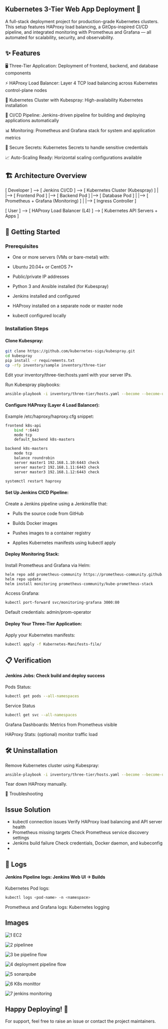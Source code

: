## Kubernetes 3-Tier Web App Deployment 🚀
A full-stack deployment project for production-grade Kubernetes clusters. This setup features HAProxy load balancing, a GitOps-inspired CI/CD pipeline, and integrated monitoring with Prometheus and Grafana — all automated for scalability, security, and observability.

## ✨ Features
🖥️ Three-Tier Application: Deployment of frontend, backend, and database components

⚡ HAProxy Load Balancer: Layer 4 TCP load balancing across Kubernetes control-plane nodes

🔗 Kubernetes Cluster with Kubespray: High-availability Kubernetes installation

🔧 CI/CD Pipeline: Jenkins-driven pipeline for building and deploying applications automatically

📊 Monitoring: Prometheus and Grafana stack for system and application metrics

🔐 Secure Secrets: Kubernetes Secrets to handle sensitive credentials

📈 Auto-Scaling Ready: Horizontal scaling configurations available


## 🏗️ Architecture Overview

[ Developer ] --> [ Jenkins CI/CD ] --> [ Kubernetes Cluster (Kubespray) ]
                                       |
                                       |--> [ Frontend Pod ]
                                       |--> [ Backend Pod ]
                                       |--> [ Database Pod ]
                                       |
                                       |--> [ Prometheus + Grafana (Monitoring) ]
                                       |
                                       |--> [ Ingress Controller ]
 
[ User ] --> [ HAProxy Load Balancer (L4) ] --> [ Kubernetes API Servers + Apps ]

## 🚀 Getting Started
### Prerequisites
- One or more servers (VMs or bare-metal) with:

- Ubuntu 20.04+ or CentOS 7+

- Public/private IP addresses

- Python 3 and Ansible installed (for Kubespray)

- Jenkins installed and configured

- HAProxy installed on a separate node or master node

- kubectl configured locally

### Installation Steps

#### Clone Kubespray:
```bash
git clone https://github.com/kubernetes-sigs/kubespray.git
cd kubespray
pip install -r requirements.txt
cp -rfp inventory/sample inventory/three-tier
```

Edit your inventory/three-tier/hosts.yaml with your server IPs.

Run Kubespray playbooks:

```bash
ansible-playbook -i inventory/three-tier/hosts.yaml --become --become-user=root cluster.yml
```

#### Configure HAProxy (Layer 4 Load Balancer):

Example /etc/haproxy/haproxy.cfg snippet:

```bash
frontend k8s-api
    bind *:6443
    mode tcp
    default_backend k8s-masters

backend k8s-masters
    mode tcp
    balance roundrobin
    server master1 192.168.1.10:6443 check
    server master2 192.168.1.11:6443 check
    server master3 192.168.1.12:6443 check
```

```bash
systemctl restart haproxy
```

#### Set Up Jenkins CICD Pipeline:

Create a Jenkins pipeline using a Jenkinsfile that:

- Pulls the source code from GitHub

- Builds Docker images

- Pushes images to a container registry

- Applies Kubernetes manifests using kubectl apply

#### Deploy Monitoring Stack:

Install Prometheus and Grafana via Helm:

```bash
helm repo add prometheus-community https://prometheus-community.github.io/helm-charts
helm repo update
helm install monitoring prometheus-community/kube-prometheus-stack
```

Access Grafana:

```bash
kubectl port-forward svc/monitoring-grafana 3000:80
```

Default credentials: admin/prom-operator

#### Deploy Your Three-Tier Application:

Apply your Kubernetes manifests:

```bash
kubectl apply -f Kubernetes-Manifests-file/
```

## 📋 Verification
#### Jenkins Jobs: Check build and deploy success

Pods Status:

```bash
kubectl get pods --all-namespaces
```

Service Status

```bash
kubectl get svc --all-namespaces
```

Grafana Dashboards: Metrics from Prometheus visible

HAProxy Stats: (optional) monitor traffic load

## 🛠️ Uninstallation
Remove Kubernetes cluster using Kubespray:

```bash
ansible-playbook -i inventory/three-tier/hosts.yaml --become --become-user=root reset.yml
```

Tear down HAProxy manually.

🔧 Troubleshooting

## Issue	Solution
- kubectl connection issues	Verify HAProxy load balancing and API server health
- Prometheus missing targets	Check Prometheus service discovery settings
- Jenkins build failure	Check credentials, Docker daemon, and kubeconfig
- 
## 📝 Logs
#### Jenkins Pipeline logs: Jenkins Web UI → Builds

Kubernetes Pod logs:

```bash
kubectl logs <pod-name> -n <namespace>
```

Prometheus and Grafana logs: Kubernetes logging

## Images

![1  EC2](https://github.com/user-attachments/assets/2c434dde-542f-4a5a-96ac-f52f018e3ca2)

![2  pipelinee](https://github.com/user-attachments/assets/8d1b8649-8649-40c8-8552-71c8768c50d5)

![3  be pipeline flow](https://github.com/user-attachments/assets/233d316a-80f3-466d-84c3-d38deeda7bba)

![4  deployment pipeline flow](https://github.com/user-attachments/assets/2ead46ff-f52b-4c42-b5b3-1c18b04d6ce9)

![5  sonarqube](https://github.com/user-attachments/assets/0acf388d-26b5-4583-a135-ee753e369fad)

![6  K8s monittor](https://github.com/user-attachments/assets/f62a5c07-6c16-42b6-bdd5-512708482378)

![7  jenkins monitoring](https://github.com/user-attachments/assets/3b1d5531-4cc7-4aa5-85b6-4b202d960ae3)


## Happy Deploying! 🚀
For support, feel free to raise an issue or contact the project maintainers.
